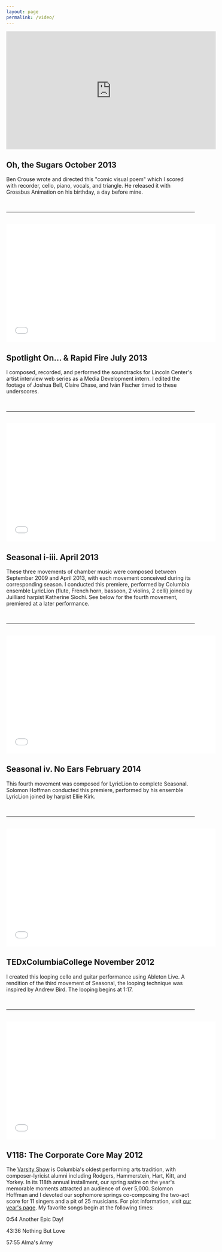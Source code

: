 ```yaml
---
layout: page
permalink: /video/
---
```


<iframe width="560" height="315" src="https://www.youtube.com/embed/mQyBLslQeLc" frameborder="0" allow="autoplay; encrypted-media" allowfullscreen></iframe>

<h2 class="video-heading">Oh, the Sugars <span>October 2013</span></h2>

Ben Crouse wrote and directed this "comic visual poem" which I scored with recorder, cello, piano, vocals, and triangle. He released it with Grossbus Animation on his birthday, a day before mine. 

<br>
<hr>
<br>

<iframe width="560" height="315" src="//www.youtube.com/embed/9uoWYLm2rXE" frameborder="0" allowfullscreen></iframe>

<h2 class="video-heading">Spotlight On... &amp; Rapid Fire <span>July 2013</span></h2>

I composed, recorded, and performed the soundtracks for Lincoln Center's artist interview web series as a Media Development intern. I edited the footage of Joshua Bell, Claire Chase, and Iván Fischer timed to these underscores.

<br>
<hr>
<br>

<iframe width="560" height="315" src="//www.youtube.com/embed/PR-rKHqk2n0" frameborder="0" allowfullscreen></iframe>

<h2 class="video-heading">Seasonal i-iii. <span>April 2013</span></h2>

These three movements of chamber music were composed between September 2009 and April 2013, with each movement conceived during its corresponding season. I conducted this premiere, performed by Columbia ensemble LyricLion (flute, French horn, bassoon, 2 violins, 2 celli) joined by Juilliard harpist Katherine Siochi. See below for the fourth movement, premiered at a later performance.

<br>
<hr>
<br>

<iframe width="560" height="315" src="//www.youtube.com/embed/lXsKIJFXV8s" frameborder="0" allowfullscreen></iframe>

<h2 class="video-heading">Seasonal iv. No Ears <span>February 2014</span></h2>

This fourth movement was composed for LyricLion to complete Seasonal. Solomon Hoffman conducted this premiere, performed by his ensemble LyricLion joined by harpist Ellie Kirk.

<br>
<hr>
<br>

<iframe width="560" height="315" src="//www.youtube.com/embed/R2FIr4I59ec?enablejsapi=1" id="ted_x" frameborder="0" allowfullscreen></iframe>

<h2 class="video-heading">TEDxColumbiaCollege <span>November 2012</span></h2>

I created this looping cello and guitar performance using Ableton Live. A rendition of the third movement of Seasonal, the looping technique was inspired by Andrew Bird. The looping begins at <a id="time4">1:17</a>.

<br>
<hr>
<br>

<iframe src="//www.youtube.com/embed/X9IWRm469jM?enablejsapi=1" width="560" height="315" id="varsity_show" frameborder="0" allowfullscreen></iframe>

<h2 class="video-heading">V118: The Corporate Core <span>May 2012</span></h2>

The <a href="http://www.wikipedia.org/wiki/Varsity_Show" target="blank">Varsity Show</a> is Columbia's oldest performing arts tradition, with composer-lyricist alumni including Rodgers, Hammerstein, Hart, Kitt, and Yorkey. In its 118th annual installment, our spring satire on the year's memorable moments attracted an audience of over 5,000. Solomon Hoffman and I devoted our sophomore springs co-composing the two-act score for 11 singers and a pit of 25 musicians. For plot information, visit <a href="http://www.thevarsityshow.com/v118/">our year's page</a>. My favorite songs begin at the following times:

<p><a id="time1">0:54</a> Another Epic Day!</p>
<p><a id="time2">43:36</a> Nothing But Love</p>
<p><a id="time3">57:55</a> Alma's Army</p>

<script type="text/javascript">
    var tag = document.createElement('script');
    tag.src = "https://www.youtube.com/iframe_api";
    var firstScriptTag = document.getElementsByTagName('script')[0];
    firstScriptTag.parentNode.insertBefore(tag, firstScriptTag);
    var player, player2;
    function varsityShowReady() {
        document.querySelector("#time1").onclick = function() {
            player.seekTo(54);
        };
        document.querySelector("#time2").onclick = function() {
           player.seekTo(2616);
        };
        document.querySelector("#time3").onclick = function() {
            player.seekTo(3475);
        };
    }
    function tedXReady() {
        document.querySelector("#time4").onclick = function() {
            player2.seekTo(77);
        }
    }
    function onYouTubeIframeAPIReady() {
        player = new YT.Player(
            'varsity_show',
            {
                events: {
                    onReady: varsityShowReady
                }
            }
        );
        player2 = new YT.Player(
            'ted_x',
            {
                events: {
                    onReady: tedXReady
                }
            }
        );
    }
</script>
